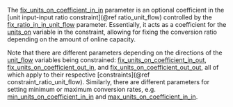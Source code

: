 The [fix\_units\_on\_coefficient\_in\_in](@ref) parameter is an optional coefficient in the
[unit input-input ratio constraint](@ref ratio_unit_flow) controlled by the [fix\_ratio\_in\_in\_unit\_flow](@ref) parameter.
Essentially, it acts as a coefficient for the [units\_on](@ref) variable in the constraint,
allowing for fixing the conversion ratio depending on the amount of online capacity.

Note that there are different parameters depending on the directions of the [unit\_flow](@ref) variables
being constrained: [fix\_units\_on\_coefficient\_in\_out](@ref), [fix\_units\_on\_coefficient\_out\_in](@ref), and
[fix\_units\_on\_coefficient\_out\_out](@ref), all of which apply to their respective [constraints](@ref constraint_ratio_unit_flow).
Similarly, there are different parameters for setting minimum or maximum conversion rates, e.g.
[min\_units\_on\_coefficient\_in\_in](@ref) and [max\_units\_on\_coefficient\_in\_in](@ref).
